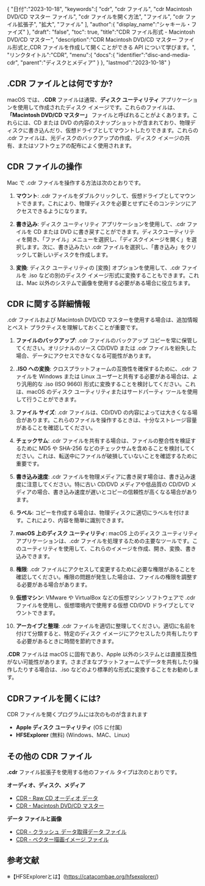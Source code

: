 {
"日付":"2023-10-18",
   "keywords":[
"cdr",
"cdr ファイル",
"cdr Macintosh DVD/CD マスター ファイル",
"cdr ファイルを開く方法",
"ファイル",
"cdr ファイル拡張子",
"拡大",
"ファイル"
],
   "author":{
"display_name":"シャキール・ファイズ"
},
"draft": "false",
"toc": true,
"title":"CDR ファイル形式 - Macintosh DVD/CD マスター",
   "description":"CDR Macintosh DVD/CD マスター ファイル形式と,CDR ファイルを作成して開くことができる API について学びます。",
"リンクタイトル":"CDR",
   "menu":{
      "docs":{
         "identifier":"disc-and-media-cdr",
"parent":"ディスクとメディア"
}
},
"lastmod":"2023-10-18"
}

## .CDR ファイルとは何ですか?

macOS では、**.CDR** ファイルは通常、**ディスク ユーティリティ** アプリケーションを使用して作成されたディスク イメージです。これらのファイルは、**「Macintosh DVD/CD マスター」** ファイルと呼ばれることがよくあります。これらには、CD または DVD の内容のスナップショットが含まれており、物理ディスクに書き込んだり、仮想ドライブとしてマウントしたりできます。これらの .cdr ファイルは、光ディスクのバックアップの作成、ディスク イメージの共有、またはソフトウェアの配布によく使用されます。

## CDR ファイルの操作

Mac で .cdr ファイルを操作する方法は次のとおりです。

1. **マウント**: .cdr ファイルをダブルクリックして、仮想ドライブとしてマウントできます。これにより、物理ディスクを必要とせずにそのコンテンツにアクセスできるようになります。
    












2. **書き込み**: ディスク ユーティリティ アプリケーションを使用して、.cdr ファイルを CD または DVD に書き戻すことができます。ディスクユーティリティを開き、「ファイル」メニューを選択し、「ディスクイメージを開く」を選択します。次に、書き込みたい .cdr ファイルを選択し、「書き込み」をクリックして新しいディスクを作成します。
    












3. **変換**: ディスク ユーティリティの [変換] オプションを使用して、.cdr ファイルを .iso などの別のディスク イメージ形式に変換することもできます。これは、Mac 以外のシステムで画像を使用する必要がある場合に役立ちます。

## CDR に関する詳細情報

.cdr ファイルおよび Macintosh DVD/CD マスターを使用する場合は、追加情報とベスト プラクティスを理解しておくことが重要です。

1. **ファイルのバックアップ**: .cdr ファイルのバックアップ コピーを常に保管してください。オリジナルのソース CD/DVD または .cdr ファイルを紛失した場合、データにアクセスできなくなる可能性があります。
    












2. **.ISO への変換**: クロスプラットフォームの互換性を確保するために、.cdr ファイルを Windows または Linux ユーザーと共有する必要がある場合は、より汎用的な .iso (ISO 9660) 形式に変換することを検討してください。これは、macOS のディスク ユーティリティまたはサードパーティ ツールを使用して行うことができます。
    












3. **ファイル サイズ**: .cdr ファイルは、CD/DVD の内容によっては大きくなる場合があります。これらのファイルを操作するときは、十分なストレージ容量があることを確認してください。
    












4. **チェックサム**: .cdr ファイルを共有する場合は、ファイルの整合性を検証するために MD5 や SHA-256 などのチェックサムを含めることを検討してください。これは、転送中にファイルが破損していないことを確認するために重要です。
    












5. **書き込み速度**: .cdr ファイルを物理メディアに書き戻す場合は、書き込み速度に注意してください。特に古い CD/DVD メディアや低品質の CD/DVD メディアの場合、書き込み速度が遅いとコピーの信頼性が高くなる場合があります。
    












6. **ラベル**: コピーを作成する場合は、物理ディスクに適切にラベルを付けます。これにより、内容を簡単に識別できます。
    












7. **macOS 上のディスク ユーティリティ**: macOS 上のディスク ユーティリティ アプリケーションは、.cdr ファイルを処理するための主要なツールです。このユーティリティを使用して、これらのイメージを作成、開き、変換、書き込みできます。
    












8. **権限**: .cdr ファイルにアクセスして変更するために必要な権限があることを確認してください。権限の問題が発生した場合は、ファイルの権限を調整する必要がある場合があります。
    












9. **仮想マシン**: VMware や VirtualBox などの仮想マシン ソフトウェアで .cdr ファイルを使用し、仮想環境内で使用する仮想 CD/DVD ドライブとしてマウントできます。
    












10. **アーカイブと整理**: .cdr ファイルを適切に整理してください。適切に名前を付けて分類すると、特定のディスク イメージにアクセスしたり共有したりする必要があるときに時間を節約できます。
    













**.CDR** ファイルは macOS に固有であり、Apple 以外のシステムとは直接互換性がない可能性があります。さまざまなプラットフォームでデータを共有したり操作したりする場合は、.iso などのより標準的な形式に変換することをお勧めします。

## CDRファイルを開くには?

CDR ファイルを開くプログラムには次のものが含まれます

- **Apple ディスク ユーティリティ** (OS に付属)
- **HFSExplorer** (無料) (Windows、MAC、Linux)

## その他の CDR ファイル

**.cdr** ファイル拡張子を使用する他のファイル タイプは次のとおりです。

**オーディオ、ディスク、メディア**
- [CDR - Raw CD オーディオ データ](/ja/audio/cdr/)
- [CDR - Macintosh DVD/CD マスター](/ja/disc-and-media/cdr/)

**データ ファイルと画像**
- [CDR - クラッシュ データ取得データ ファイル](/ja/data/cdr-crash/)
- [CDR - ベクター描画イメージ ファイル](/ja/image/cdr/)


## 参考文献
※【HFSExplorerとは】(https://catacombae.org/hfsexplorer/)

